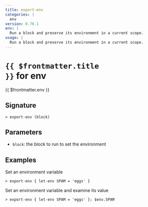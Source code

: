 ```yaml
---
title: export-env
categories: |
  env
version: 0.76.1
env: |
  Run a block and preserve its environment in a current scope.
usage: |
  Run a block and preserve its environment in a current scope.
---
```


# <code>{{ $frontmatter.title }}</code> for env

<div class='command-title'>{{ $frontmatter.env }}</div>

## Signature

```> export-env (block)```

## Parameters

 -  `block`: the block to run to set the environment

## Examples

Set an environment variable
```shell
> export-env { let-env SPAM = 'eggs' }
```

Set an environment variable and examine its value
```shell
> export-env { let-env SPAM = 'eggs' }; $env.SPAM
```
